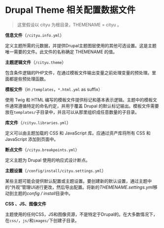 # Drupal Theme 相关配置数据文件

> 这里假设以 cityu 为根目录，THEMENAME = cityu 。

**信息文件**（`/cityu.info.yml`）

定义主题所需的元数据，并提供Drupal主题图层使用的其他可选设置。这是主题唯一需要的文件。此文件的名称确定 THEMENAME 的值。



**主题逻辑文件**（`/cityu.theme`）

包含条件逻辑的PHP文件，在通过模板文件输出变量之前处理变量的预处理。里面都是些预处理函数。



**模板文件**（in `/templates`，`*.html.yml` as suffix）

使用 Twig 和 HTML 编写的模板文件提供标记和基本表示逻辑。主题中的模板文件通常遵循特定的命名约定，并用于覆盖 Drupal 的默认标记输出。模板文件需要放在`templates/`子目录中，并且可以从那里组织成任意数量的子目录。



**库文件**（`/cityu.libraries.yml`）

定义可以由主题加载的 CSS 和 JavaScript 库。应通过资产库将所有 CSS 和 JavaScript 添加到页面中。



**断点文件**（`/cityu.breakpoints.yml`）

定义主题为 Drupal 使用的响应式设计断点。



**主题设置**（`/config/install/cityu.settings.yml`）

某些主题可能会提供默认配置或主题设置。要创建新的默认设置，通过主题中的“外观”管理UI进行更改，然后导出配置。将新的*THEMENAME.settings.yml*移动到主题的*config / install*目录中。



**CSS 、JS、图像文件**

主题使用的任何CSS，JS和图像资源，不是特定于Drupal的。在大多数情况下，在`css/`，`js/`和`images/`下创建子目录。



























